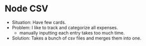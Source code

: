 # Node CSV

- Situation: Have few cards.
- Problem: I like to track and categorize all expenses.
  - manually inputting each entry takes too much time.
- Solution: Takes a bunch of csv files and merges them into one.
